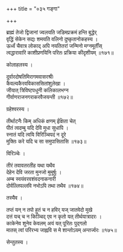 +++
title = "०३५ गङ्गा"

+++


ब्राह्मं तेजो द्विजानां ज्वलयति जडिमप्रक्रमं हन्ति बुद्धेर्  
वृद्धिं सेकेन सद्यः शमयति वलिनो दुष्कृतानोकहस्य ।  
ऊर्ध्वं चैवात्र लोकाद् अपि नयतितरां जन्मिनो मग्नमूर्तींस्  
त्वद्धारावारि काशीप्रणयिनि परितः प्रक्रिया कीदृशीयम् ॥१७१॥  


कोलाहलस्य ।  


दुर्वारदोषतिमिरागमवासरश्रीः   
कैवल्यकैरवविकाससितांशुलेखा ।  
जीयात् त्रिविष्टपधुनी कलिकालभग्न  
गीर्वाणराजनगराकरवैजयन्ती ॥१७२॥  


ग्रहेश्वरस्य ।  


तीर्थाटनैः किम् अधिकं क्षणम् ईक्षिता चेत्  
पीतं त्वदम्बु यदि देवि मुधा सुधापि ।  
स्नातं यदि त्वयि विरिञ्चिपदं न दूरे  
मुक्तिः करे यदि च सा समुपासितासि ॥१७३॥  


विरिञ्चेः ।  


तीरं तवावतरतीह यथा यथैव  
देहेन देवि जरता मुनजो मुमूर्षुः ।  
अम्ब स्वयंवरवशंवदनाकनारी   
दोर्वल्लिपल्लवि नभोऽपि तथा तथैव ॥१७४॥  


तस्यैव ।  


तप्तं यन् न तपो हुतं च न हविर् यज् जातवेदो मुखे  
दत्तं यच् च न किञ्चिद् एव न कृतो यत् तीर्थयात्रादरः ।  
काकेनेव शुनेव केवलम् अयं यत् पूरितः पुद्गलो  
मातस् त्वां परिरभ्य जाह्नवि स मे शान्तोऽयम् अन्तर्ज्वरः ॥१७५॥  


सेन्तुतस्य ।  


